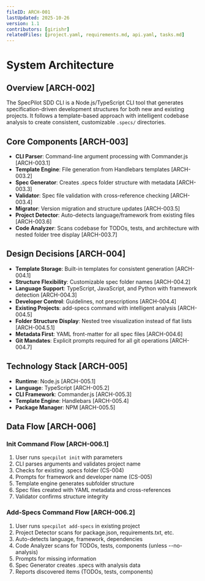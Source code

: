 ```yaml
---
fileID: ARCH-001
lastUpdated: 2025-10-26
version: 1.1
contributors: [girishr]
relatedFiles: [project.yaml, requirements.md, api.yaml, tasks.md]
---
```


# System Architecture

## Overview [ARCH-002]

The SpecPilot SDD CLI is a Node.js/TypeScript CLI tool that generates specification-driven development structures for both new and existing projects. It follows a template-based approach with intelligent codebase analysis to create consistent, customizable `.specs/` directories.

## Core Components [ARCH-003]

- **CLI Parser**: Command-line argument processing with Commander.js [ARCH-003.1]
- **Template Engine**: File generation from Handlebars templates [ARCH-003.2]
- **Spec Generator**: Creates .specs folder structure with metadata [ARCH-003.3]
- **Validator**: Spec file validation with cross-reference checking [ARCH-003.4]
- **Migrator**: Version migration and structure updates [ARCH-003.5]
- **Project Detector**: Auto-detects language/framework from existing files [ARCH-003.6]
- **Code Analyzer**: Scans codebase for TODOs, tests, and architecture with nested folder tree display [ARCH-003.7]

## Design Decisions [ARCH-004]

- **Template Storage**: Built-in templates for consistent generation [ARCH-004.1]
- **Structure Flexibility**: Customizable spec folder names [ARCH-004.2]
- **Language Support**: TypeScript, JavaScript, and Python with framework detection [ARCH-004.3]
- **Developer Control**: Guidelines, not prescriptions [ARCH-004.4]
- **Existing Projects**: add-specs command with intelligent analysis [ARCH-004.5]
- **Folder Structure Display**: Nested tree visualization instead of flat lists [ARCH-004.5.1]
- **Metadata First**: YAML front-matter for all spec files [ARCH-004.6]
- **Git Mandates**: Explicit prompts required for all git operations [ARCH-004.7]

## Technology Stack [ARCH-005]

- **Runtime**: Node.js [ARCH-005.1]
- **Language**: TypeScript [ARCH-005.2]
- **CLI Framework**: Commander.js [ARCH-005.3]
- **Template Engine**: Handlebars [ARCH-005.4]
- **Package Manager**: NPM [ARCH-005.5]

## Data Flow [ARCH-006]

### Init Command Flow [ARCH-006.1]

1. User runs `specpilot init` with parameters
2. CLI parses arguments and validates project name
3. Checks for existing .specs folder (CS-004)
4. Prompts for framework and developer name (CS-005)
5. Template engine generates subfolder structure
6. Spec files created with YAML metadata and cross-references
7. Validator confirms structure integrity

### Add-Specs Command Flow [ARCH-006.2]

1. User runs `specpilot add-specs` in existing project
2. Project Detector scans for package.json, requirements.txt, etc.
3. Auto-detects language, framework, dependencies
4. Code Analyzer scans for TODOs, tests, components (unless --no-analysis)
5. Prompts for missing information
6. Spec Generator creates .specs with analysis data
7. Reports discovered items (TODOs, tests, components)
